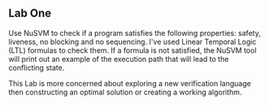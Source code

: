 ## Lab One

Use NuSVM to check if a program satisfies the following properties: safety, liveness, no blocking and no
sequencing. I've used Linear Temporal Logic (LTL) formulas to check them. If a formula is not satisfied, the
NuSVM tool will print out an example of the execution path that will lead to the conflicting state.

This Lab is more concerned about exploring a new verification language then constructing an optimal solution or
creating a working algorithm.
